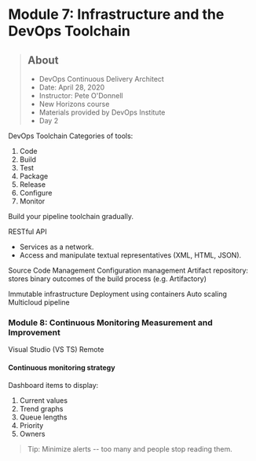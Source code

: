 # Module 7: Infrastructure and the DevOps Toolchain

> ## About
> * DevOps Continuous Delivery Architect
> * Date: April 28, 2020
> * Instructor: Pete O'Donnell
> * New Horizons course
> * Materials provided by DevOps Institute
> * Day 2

DevOps Toolchain
Categories of tools:
1. Code
1. Build
1. Test
1. Package
1. Release
1. Configure
1. Monitor

Build your pipeline toolchain gradually.

RESTful API
- Services as a network.
- Access and manipulate textual representatives (XML, HTML, JSON).

Source Code Management
Configuration management
Artifact repository: stores binary outcomes of the build process (e.g. Artifactory)

Immutable infrastructure
Deployment using containers
Auto scaling
Multicloud pipeline

### Module 8: Continuous Monitoring Measurement and Improvement

Visual Studio (VS TS) Remote

#### Continuous monitoring strategy

Dashboard items to display:
1. Current values
1. Trend graphs
1. Queue lengths
1. Priority
1. Owners

> Tip: Minimize alerts -- too many and people stop reading them.
